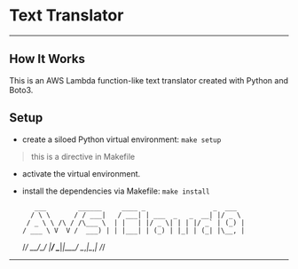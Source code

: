# Text Translator
---

## How It Works
This is an AWS Lambda function-like text translator created with Python and Boto3.

## Setup
- create a siloed Python virtual environment: `make setup`
> this is a directive in Makefile

- activate the virtual environment.
- install the dependencies via Makefile: `make install`


         ___        ______     ____ _                 _  ___  
        / \ \      / / ___|   / ___| | ___  _   _  __| |/ _ \ 
       / _ \ \ /\ / /\___ \  | |   | |/ _ \| | | |/ _` | (_) |
      / ___ \ V  V /  ___) | | |___| | (_) | |_| | (_| |\__, |
     /_/   \_\_/\_/  |____/   \____|_|\___/ \__,_|\__,_|  /_/ 
 ----------------------------------------------------------------- 